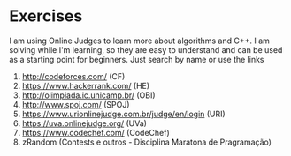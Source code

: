 # Exercises
I am using Online Judges to learn more about algorithms and C++.
I am solving while I'm learning, so they are easy to understand and can be used as a starting point for beginners. Just search by name or use the links

 1. http://codeforces.com/                            (CF)
 2. https://www.hackerrank.com/                       (HE)
 3. http://olimpiada.ic.unicamp.br/                   (OBI)
 4. http://www.spoj.com/                              (SPOJ)
 5. https://www.urionlinejudge.com.br/judge/en/login  (URI)
 6. https://uva.onlinejudge.org/                      (UVa)
 7. https://www.codechef.com/                         (CodeChef)
 8. zRandom (Contests e outros - Disciplina Maratona de Pragramação)
 
 
 
